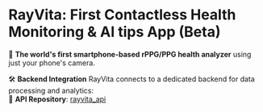 # RayVita: First Contactless Health Monitoring & AI tips App (Beta)  

🚀 **The world's first smartphone-based rPPG/PPG health analyzer** using just your phone's camera.  

🛠️ **Backend Integration**
    RayVita connects to a dedicated backend for data processing and analytics:  
🔗  **API Repository**: [rayvita_api](https://github.com/Nickory/rayvita_api)  

